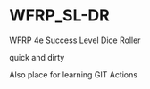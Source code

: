 # WFRP_SL-DR
WFRP 4e Success Level Dice Roller

quick and dirty




Also place for learning GIT Actions
